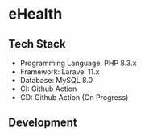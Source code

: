 # eHealth

## Tech Stack
- Programming Language: PHP 8.3.x
- Framework: Laravel 11.x
- Database: MySQL 8.0
- CI: Github Action
- CD: Github Action (On Progress)

## Development

